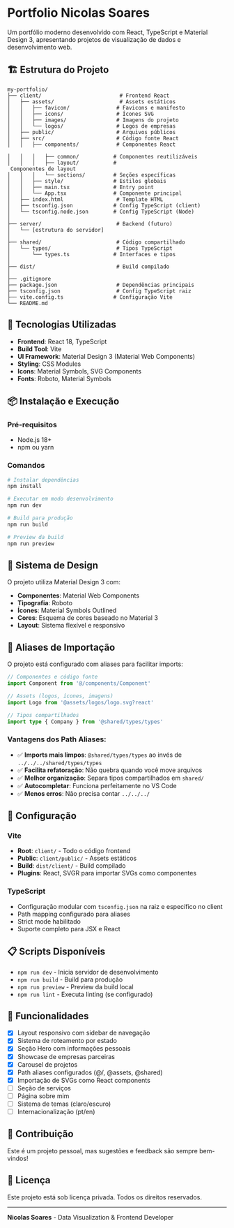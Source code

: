 # Portfolio Nicolas Soares

Um portfólio moderno desenvolvido com React, TypeScript e Material Design 3, apresentando projetos de visualização de dados e desenvolvimento web.

## 🏗️ Estrutura do Projeto

```
my-portfolio/
├── client/                         # Frontend React
│   ├── assets/                     # Assets estáticos
│   │   ├── favicon/               # Favicons e manifesto
│   │   ├── icons/                 # Ícones SVG
│   │   ├── images/                # Imagens do projeto
│   │   └── logos/                 # Logos de empresas
│   ├── public/                    # Arquivos públicos
│   ├── src/                       # Código fonte React
│   │   ├── components/            # Componentes React

│   │   │   ├── common/           # Componentes reutilizáveis
│   │   │   ├── layout/           #
 Componentes de layout
│   │   │   └── sections/         # Seções específicas
│   │   ├── style/                # Estilos globais
│   │   ├── main.tsx              # Entry point
│   │   └── App.tsx               # Componente principal
│   ├── index.html                 # Template HTML
│   ├── tsconfig.json             # Config TypeScript (client)
│   └── tsconfig.node.json        # Config TypeScript (Node)
│
├── server/                        # Backend (futuro)
│   └── [estrutura do servidor]
│
├── shared/                        # Código compartilhado
│   └── types/                     # Tipos TypeScript
│       └── types.ts              # Interfaces e tipos
│
├── dist/                          # Build compilado
│
├── .gitignore
├── package.json                   # Dependências principais
├── tsconfig.json                  # Config TypeScript raiz
├── vite.config.ts                # Configuração Vite
└── README.md
```

## 🚀 Tecnologias Utilizadas

- **Frontend**: React 18, TypeScript
- **Build Tool**: Vite
- **UI Framework**: Material Design 3 (Material Web Components)
- **Styling**: CSS Modules
- **Icons**: Material Symbols, SVG Components
- **Fonts**: Roboto, Material Symbols

## 📦 Instalação e Execução

### Pré-requisitos
- Node.js 18+ 
- npm ou yarn

### Comandos

```bash
# Instalar dependências
npm install

# Executar em modo desenvolvimento
npm run dev

# Build para produção
npm run build

# Preview da build
npm run preview
```

## 🎨 Sistema de Design

O projeto utiliza Material Design 3 com:
- **Componentes**: Material Web Components
- **Tipografia**: Roboto
- **Ícones**: Material Symbols Outlined
- **Cores**: Esquema de cores baseado no Material 3
- **Layout**: Sistema flexível e responsivo

## 📁 Aliases de Importação

O projeto está configurado com aliases para facilitar imports:

```typescript
// Componentes e código fonte
import Component from '@/components/Component'

// Assets (logos, ícones, imagens)
import Logo from '@assets/logos/logo.svg?react'

// Tipos compartilhados
import type { Company } from '@shared/types/types'
```

### Vantagens dos Path Aliases:
- ✅ **Imports mais limpos**: `@shared/types/types` ao invés de `../../../shared/types/types`
- ✅ **Facilita refatoração**: Não quebra quando você move arquivos
- ✅ **Melhor organização**: Separa tipos compartilhados em `shared/`
- ✅ **Autocompletar**: Funciona perfeitamente no VS Code
- ✅ **Menos erros**: Não precisa contar `../../../`

## 🔧 Configuração

### Vite
- **Root**: `client/` - Todo o código frontend
- **Public**: `client/public/` - Assets estáticos
- **Build**: `dist/client/` - Build compilado
- **Plugins**: React, SVGR para importar SVGs como componentes

### TypeScript
- Configuração modular com `tsconfig.json` na raiz e específico no client
- Path mapping configurado para aliases
- Strict mode habilitado
- Suporte completo para JSX e React

## 📋 Scripts Disponíveis

- `npm run dev` - Inicia servidor de desenvolvimento
- `npm run build` - Build para produção
- `npm run preview` - Preview da build local
- `npm run lint` - Executa linting (se configurado)

## 🎯 Funcionalidades

- [x] Layout responsivo com sidebar de navegação
- [x] Sistema de roteamento por estado
- [x] Seção Hero com informações pessoais
- [x] Showcase de empresas parceiras
- [x] Carousel de projetos
- [x] Path aliases configurados (@/, @assets, @shared)
- [x] Importação de SVGs como React components
- [ ] Seção de serviços
- [ ] Página sobre mim
- [ ] Sistema de temas (claro/escuro)
- [ ] Internacionalização (pt/en)

## 🤝 Contribuição

Este é um projeto pessoal, mas sugestões e feedback são sempre bem-vindos!

## 📄 Licença

Este projeto está sob licença privada. Todos os direitos reservados.

---

**Nicolas Soares** - Data Visualization & Frontend Developer